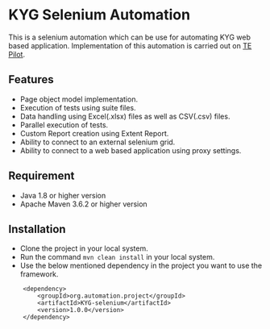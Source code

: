  # KYG Selenium Automation

This is a selenium automation which can be use for automating KYG web based application.
Implementation of this automation is carried out on [TE Pilot](https://ec2-3-144-241-136.us-east-2.compute.amazonaws.com/home).

## Features
 - Page object model implementation.
 - Execution of tests using suite files.
 - Data handling using Excel(.xlsx) files as well as CSV(.csv) files.
 - Parallel execution of tests.
 - Custom Report creation using Extent Report.
 - Ability to connect to an external selenium grid.
 - Ability to connect to a web based application using proxy settings.

## Requirement
 - Java 1.8 or higher version
 - Apache Maven 3.6.2 or higher version

## Installation
 - Clone the project in your local system.
 - Run the command `mvn clean install` in your local system.
 - Use the below mentioned dependency in the project you want to use the framework.
```
    <dependency>
    	<groupId>org.automation.project</groupId>
    	<artifactId>KYG-selenium</artifactId>
    	<version>1.0.0</version>
    </dependency>
```
